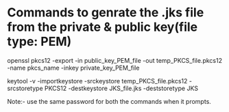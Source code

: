 # Commands to genrate the .jks file from the private & public key(file type: PEM)

openssl pkcs12 -export -in public_key_PEM_file -out temp_PKCS_file.pkcs12 -name pkcs_name -inkey private_key_PEM_file

keytool -v -importkeystore -srckeystore temp_PKCS_file.pkcs12 -srcstoretype PKCS12 -destkeystore JKS_file.jks -deststoretype JKS

Note:- use the same password for both the commands when it prompts.
